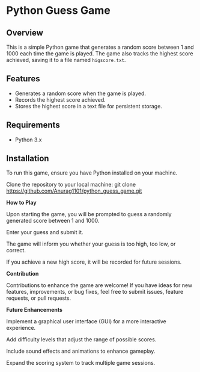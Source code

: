 # Python Guess Game

## Overview
This is a simple Python game that generates a random score between 1 and 1000 each time the game is played. The game also tracks the highest score achieved, saving it to a file named `higscore.txt`.

## Features
- Generates a random score when the game is played.
- Records the highest score achieved.
- Stores the highest score in a text file for persistent storage.

## Requirements
- Python 3.x

## Installation
To run this game, ensure you have Python installed on your machine. 

Clone the repository to your local machine:
    git clone https://github.com/Anurag1101/python_guess_game.git

**How to Play**

Upon starting the game, you will be prompted to guess a randomly generated score between 1 and 1000.

Enter your guess and submit it.

The game will inform you whether your guess is too high, too low, or correct.

If you achieve a new high score, it will be recorded for future sessions.

**Contribution**

Contributions to enhance the game are welcome! If you have ideas for new features, improvements, or bug fixes, feel free to submit issues, feature requests, or pull requests.

**Future Enhancements**

Implement a graphical user interface (GUI) for a more interactive experience.

Add difficulty levels that adjust the range of possible scores.

Include sound effects and animations to enhance gameplay.

Expand the scoring system to track multiple game sessions.
